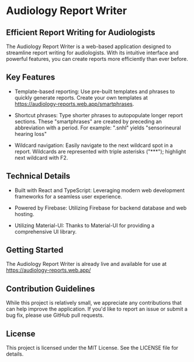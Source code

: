 # Audiology Report Writer

## Efficient Report Writing for Audiologists

The Audiology Report Writer is a web-based application designed to streamline report writing for audiologists. With its intuitive interface and powerful features, you can create reports more efficiently than ever before.

## Key Features

- Template-based reporting: Use pre-built templates and phrases to quickly generate reports. Create your own templates at https://audiology-reports.web.app/smartphrases. 

- Shortcut phrases: Type shorter phrases to autopopulate longer report sections. These "smartphrases" are created by preceding an abbreviation with a period. For example: ".snhl" yields "sensorineural hearing loss"

- Wildcard navigation: Easily navigate to the next wildcard spot in a report. Wildcards are represented with triple asterisks ("***"); highlight next wildcard with F2.

## Technical Details

- Built with React and TypeScript: Leveraging modern web development frameworks for a seamless user experience.

- Powered by Firebase: Utilizing Firebase for backend database and web hosting.

- Utilizing Material-UI: Thanks to Material-UI for providing a comprehensive UI library.

## Getting Started

The Audiology Report Writer is already live and available for use at https://audiology-reports.web.app/

## Contribution Guidelines
While this project is relatively small, we appreciate any contributions that can help improve the application. If you'd like to report an issue or submit a bug fix, please use GitHub pull requests.

## License

This project is licensed under the MIT License. See the LICENSE file for details.

